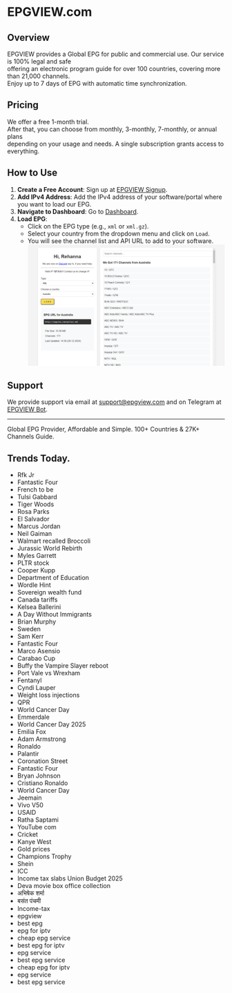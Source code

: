 # EPGVIEW.com



## Overview
EPGVIEW provides a Global EPG for public and commercial use. Our service is 100% legal and safe\
offering an electronic program guide for over 100 countries, covering more than 21,000 channels.\
Enjoy up to 7 days of EPG with automatic time synchronization.

## Pricing
We offer a free 1-month trial. \
After that, you can choose from monthly, 3-monthly, 7-monthly, or annual plans \
depending on your usage and needs. A single subscription grants access to everything.

## How to Use
1. **Create a Free Account**: Sign up at [EPGVIEW Signup](https://epgview.com/signup.php).
2. **Add IPv4 Address**: Add the IPv4 address of your software/portal where you want to load our EPG.
3. **Navigate to Dashboard**: Go to [Dashboard](https://epgview.com/dashboard.php).
4. **Load EPG**:
   - Click on the EPG type (e.g., `xml` or `xml.gz`).
   - Select your country from the dropdown menu and click on `Load`.
   - You will see the channel list and API URL to add to your software.
![EPGVIEW](img/dashboard.png)
## Support
We provide support via email at [support@epgview.com](mailto:support@epgview.com) and on Telegram at [EPGVIEW Bot](https://t.me/epgview_bot).

---

Global EPG Provider, Affordable and Simple. 100+ Countries & 27K+ Channels Guide.

## Trends Today.

- Rfk Jr
- Fantastic Four
- French to be
- Tulsi Gabbard
- Tiger Woods
- Rosa Parks
- El Salvador
- Marcus Jordan
- Neil Gaiman
- Walmart recalled Broccoli
- Jurassic World Rebirth
- Myles Garrett
- PLTR stock
- Cooper Kupp
- Department of Education
- Wordle Hint
- Sovereign wealth fund
- Canada tariffs
- Kelsea Ballerini
- A Day Without Immigrants
- Brian Murphy
- Sweden
- Sam Kerr
- Fantastic Four
- Marco Asensio
- Carabao Cup
- Buffy the Vampire Slayer reboot
- Port Vale vs Wrexham
- Fentanyl
- Cyndi Lauper
- Weight loss injections
- QPR
- World Cancer Day
- Emmerdale
- World Cancer Day 2025
- Emilia Fox
- Adam Armstrong
- Ronaldo
- Palantir
- Coronation Street
- Fantastic Four
- Bryan Johnson
- Cristiano Ronaldo
- World Cancer Day
- Jeemain
- Vivo V50
- USAID
- Ratha Saptami
- YouTube com
- Cricket
- Kanye West
- Gold prices
- Champions Trophy
- Shein
- ICC
- Income tax slabs Union Budget 2025
- Deva movie box office collection
- अभिषेक शर्मा
- बसंत पंचमी
- Income-tax
- epgview
- best epg
- epg for iptv
- cheap epg service
- best epg for iptv
- epg service
- best epg service
- cheap epg for iptv
- epg service
- best epg service
